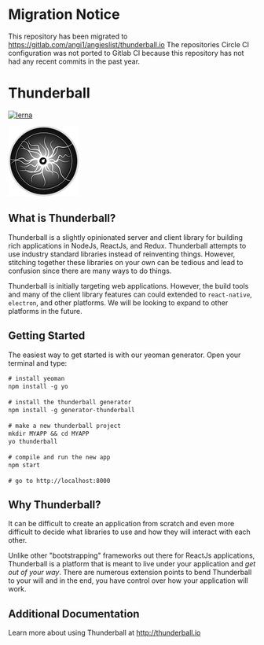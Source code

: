 <!-- BEGIN MIGRATION NOTICE -->
# Migration Notice
This repository has been migrated to https://gitlab.com/angi1/angieslist/thunderball.io
The repositories Circle CI configuration was not ported to Gitlab CI because this repository has not had any recent commits in the past year.
<!-- END MIGRATION NOTICE -->




# Thunderball
[![lerna](https://img.shields.io/badge/maintained%20with-lerna-cc00ff.svg)](https://lernajs.io/)

![](thunderball-small.png)

## What is Thunderball?

Thunderball is a slightly opinionated server and client library for building rich applications in NodeJs, ReactJs, and Redux.  Thunderball attempts to use industry standard libraries instead of reinventing things.  However, stitching together these libraries on your own can be tedious and lead to confusion since there are many ways to do things.

Thunderball is initially targeting web applications.  However, the build tools and many of the client library features can could extended to `react-native`, `electron`, and other platforms.  We will be looking to expand to other platforms in the future.

## Getting Started

The easiest way to get started is with our yeoman generator. Open your terminal and type:

```
# install yeoman
npm install -g yo

# install the thunderball generator
npm install -g generator-thunderball

# make a new thunderball project
mkdir MYAPP && cd MYAPP
yo thunderball

# compile and run the new app
npm start

# go to http://localhost:8000
```

## Why Thunderball?
It can be difficult to create an application from scratch and even more difficult to decide what libraries to use and how they will interact with each other.

Unlike other "bootstrapping" frameworks out there for ReactJs applications, Thunderball is a platform that is meant to live under your application and *get out of your way*.  There are numerous extension points to bend Thunderball to your will and in the end, you have control over how your application will work.

## Additional Documentation
Learn more about using Thunderball at http://thunderball.io
